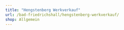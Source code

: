 ```yaml
---
title: "Hengstenberg Werkverkauf"
url: /bad-friedrichshall/hengstenberg-werkverkauf/
shop: Allgemein
---
```

